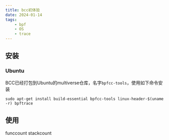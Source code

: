 ```yaml
---
title: bcc初体验
date: 2024-01-14
tags: 
	- bpf
	- OS
	- trace
---
```

## 安装
### Ubuntu
BCC已经打包到Ubuntu的multiverse仓库，名字`bpfcc-tools`，使用如下命令安装
```console
sudo apt-get install build-essential bpfcc-tools linux-header-$(uname -r) bpftrace
```

## 使用
funccount
stackcount